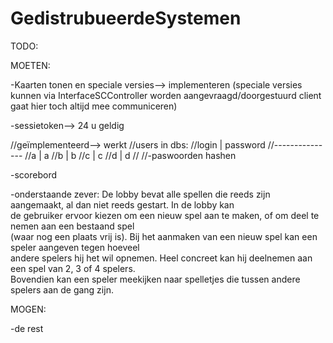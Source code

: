 ﻿# GedistrubueerdeSystemen

TODO:

MOETEN:

-Kaarten tonen en speciale versies--> implementeren (speciale versies kunnen via InterfaceSCController worden aangevraagd/doorgestuurd client gaat hier toch altijd mee communiceren)

-sessietoken--> 24 u geldig

//geïmplementeerd--> werkt
//users in dbs:
//login | password
//---------------
//a | a
//b | b 
//c | c
//d | d
//
//-paswoorden hashen

-scorebord

-onderstaande zever:
De lobby bevat	alle spellen die reeds zijn aangemaakt,	al dan niet reeds gestart. In de lobby kan	
de gebruiker ervoor kiezen om een nieuw	spel aan te maken, of om deel te nemen	aan een	bestaand spel	
(waar nog een plaats vrij is).	Bij het	aanmaken van een nieuw spel kan	een speler aangeven tegen hoeveel	
andere	spelers	hij het	wil opnemen. Heel concreet kan hij deelnemen aan een spel van 2, 3 of 4 spelers.		
Bovendien kan een speler meekijken naar spelletjes die tussen andere spelers aan de gang zijn.	

MOGEN:

-de rest





